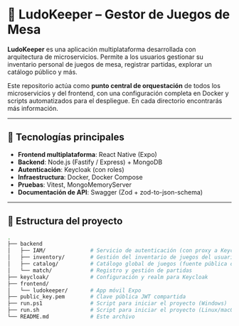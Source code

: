 # 🎲 LudoKeeper – Gestor de Juegos de Mesa

**LudoKeeper** es una aplicación multiplataforma desarrollada con arquitectura de microservicios. Permite a los usuarios gestionar su inventario personal de juegos de mesa, registrar partidas, explorar un catálogo público y más. 

Este repositorio actúa como **punto central de orquestación** de todos los microservicios y del frontend, con una configuración completa en Docker y scripts automatizados para el despliegue. En cada directorio encontrarás más información.

---

## 🚀 Tecnologías principales

- **Frontend multiplataforma**: React Native (Expo)
- **Backend**: Node.js (Fastify / Express) + MongoDB
- **Autenticación**: Keycloak (con roles)
- **Infraestructura**: Docker, Docker Compose
- **Pruebas**: Vitest, MongoMemoryServer
- **Documentación de API**: Swagger (Zod + zod-to-json-schema)

---

## 📁 Estructura del proyecto

```bash
.
├── backend
│   ├── IAM/              # Servicio de autenticación (con proxy a Keycloak)
│   ├── inventory/        # Gestión del inventario de juegos del usuario
│   ├── catalog/          # Catálogo global de juegos (fuente pública o manual)
│   └── match/            # Registro y gestión de partidas
├── keycloak/             # Configuración y realm para Keycloak
├── frontend/
│   └── ludokeeper/       # App móvil Expo
├── public_key.pem        # Clave pública JWT compartida
├── run.ps1               # Script para iniciar el proyecto (Windows)
├── run.sh                # Script para iniciar el proyecto (Linux/macOS)
└── README.md             # Este archivo
